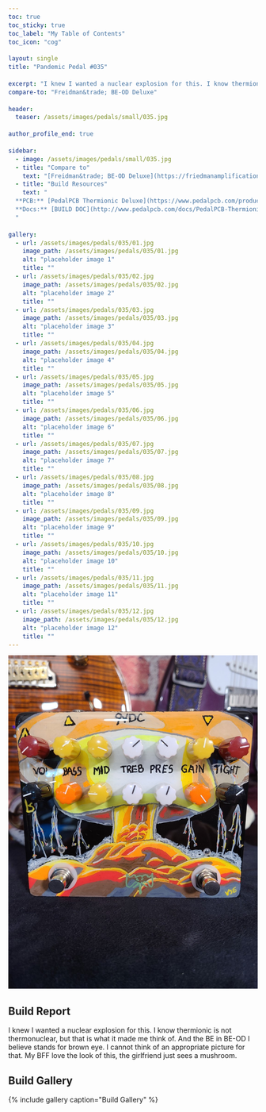 ```yaml
---
toc: true
toc_sticky: true
toc_label: "My Table of Contents"
toc_icon: "cog"

layout: single
title: "Pandemic Pedal #035"

excerpt: "I knew I wanted a nuclear explosion for this. I know thermionic is not thermonuclear, but that is what it made me think of. And the BE in BE-OD I believe stands for brown eye. I cannot think of an appropriate picture for that. My BFF love the look of this, the girlfriend just sees a mushroom."
compare-to: "Freidman&trade; BE-OD Deluxe"

header:
  teaser: /assets/images/pedals/small/035.jpg

author_profile_end: true

sidebar:
  - image: /assets/images/pedals/small/035.jpg
  - title: "Compare to"
    text: "[Freidman&trade; BE-OD Deluxe](https://friedmanamplification.com/products2/be-od-deluxe-pedal)"
  - title: "Build Resources"
    text: "
  **PCB:** [PedalPCB Thermionic Deluxe](https://www.pedalpcb.com/product/thermionic-deluxe/)<br>
  **Docs:** [BUILD DOC](http://www.pedalpcb.com/docs/PedalPCB-ThermionicDeluxe.pdf)
  "

gallery:
  - url: /assets/images/pedals/035/01.jpg
    image_path: /assets/images/pedals/035/01.jpg
    alt: "placeholder image 1"
    title: ""
  - url: /assets/images/pedals/035/02.jpg
    image_path: /assets/images/pedals/035/02.jpg
    alt: "placeholder image 2"
    title: ""
  - url: /assets/images/pedals/035/03.jpg
    image_path: /assets/images/pedals/035/03.jpg
    alt: "placeholder image 3"
    title: ""
  - url: /assets/images/pedals/035/04.jpg
    image_path: /assets/images/pedals/035/04.jpg
    alt: "placeholder image 4"
    title: ""
  - url: /assets/images/pedals/035/05.jpg
    image_path: /assets/images/pedals/035/05.jpg
    alt: "placeholder image 5"
    title: ""
  - url: /assets/images/pedals/035/06.jpg
    image_path: /assets/images/pedals/035/06.jpg
    alt: "placeholder image 6"
    title: ""
  - url: /assets/images/pedals/035/07.jpg
    image_path: /assets/images/pedals/035/07.jpg
    alt: "placeholder image 7"
    title: ""
  - url: /assets/images/pedals/035/08.jpg
    image_path: /assets/images/pedals/035/08.jpg
    alt: "placeholder image 8"
    title: ""
  - url: /assets/images/pedals/035/09.jpg
    image_path: /assets/images/pedals/035/09.jpg
    alt: "placeholder image 9"
    title: ""
  - url: /assets/images/pedals/035/10.jpg
    image_path: /assets/images/pedals/035/10.jpg
    alt: "placeholder image 10"
    title: ""
  - url: /assets/images/pedals/035/11.jpg
    image_path: /assets/images/pedals/035/11.jpg
    alt: "placeholder image 11"
    title: ""
  - url: /assets/images/pedals/035/12.jpg
    image_path: /assets/images/pedals/035/12.jpg
    alt: "placeholder image 12"
    title: ""
---
```


[![header](/assets/images/pedals/035.jpg)](/assets/images/pedals/035.jpg)

## Build Report ##

I knew I wanted a nuclear explosion for this. I know thermionic is not thermonuclear, but that is what it made me think of. And the BE in BE-OD I believe stands for brown eye. I cannot think of an appropriate picture for that. My BFF love the look of this, the girlfriend just sees a mushroom.

## Build Gallery ##

{% include gallery caption="Build Gallery" %}